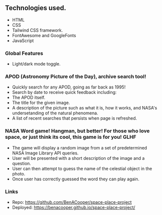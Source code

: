 ## Technologies used.
- HTML
- CSS
- Tailwind CSS framework.
- FontAwesome and GoogleFonts
- JavaScript
### Global Features
- Light/dark mode toggle.
### APOD (Astronomy Picture of the Day), archive search tool!
- Quickly search for any APOD, going as far back as 1995!
- Search by date to receive quick feedback including: 
- The APOD itself.
- The title for the given image.
- A description of the picture such as what it is, how it works, and NASA's undersetanding of the natural phenomena.
- A list of recent searches that persists when page is refreshed.

### NASA Word game! Hangman, but better! For those who love space, or just think its cool, this game is for you! GLHF
- The game will display a random image from a set of predetermined NASA Image Library API queries.
- User will be presented with a short description of the image and a question.
- User can then attempt to guess the name of the celestial object in the photo.
- Once user has correctly guessed the word they can play again.

### Links
- Repo: https://github.com/BenACooper/space-place-project
- Deployed: https://benacooper.github.io/space-place-project/
